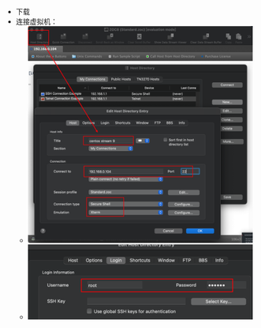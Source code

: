 - 下载
- 连接虚拟机：
	- ![](Pasted%20image%2020230810171101.png)
	- ![](Pasted%20image%2020230810171742.png)